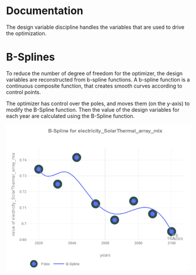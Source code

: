 # Documentation 

The design variable discipline handles the variables that are used to drive the optimization.

# B-Splines

To reduce the number of degree of freedom for the optimizer, the design variables are reconstructed from b-spline functions.
A b-spline function is a continuous composite function, that creates smooth curves according to control points.

The optimizer has control over the poles, and moves them (on the y-axis) to modify the B-Spline function. Then the value
of the design variables for each year are calculated using the B-Spline function.
  
![](BSpline_example.PNG)

